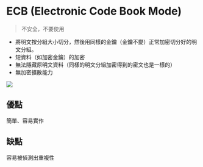 # ECB (Electronic Code Book Mode)
> 不安全，不要使用

- 將明文按分組大小切分，然後用同樣的金鑰（金鑰不變）正常加密切分好的明文分組。
- 短資料（如加密金鑰）的加密
- 無法隱藏原明文資料（同樣的明文分組加密得到的密文也是一樣的）
- 無加密擴散能力

![](https://i.imgur.com/YVlx6qj.png)


## 優點
簡單、容易實作

## 缺點
容易被偵測出重複性